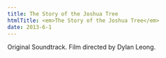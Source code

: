 ```yaml
---
title: The Story of the Joshua Tree
htmlTitle: <em>The Story of the Joshua Tree</em>
date: 2013-6-1
---
```


Original Soundtrack. Film directed by Dylan Leong.
